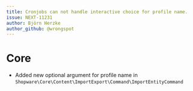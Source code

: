 ```yaml
---
title: Cronjobs can not handle interactive choice for profile name.  
issue: NEXT-11231
author: Björn Herzke  
author_github: @wrongspot  
---
```

# Core
*  Added new optional argument for profile name in `Shopware\Core\Content\ImportExport\Command\ImportEntityCommand`
